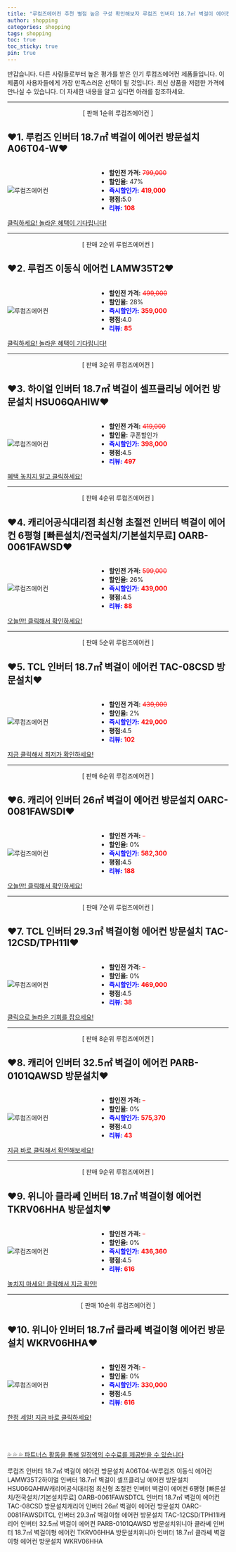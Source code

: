 ```yaml
---
title: "루컴즈에어컨 추천 별점 높은 구성 확인해보자 루컴즈 인버터 18.7㎡ 벽걸이 에어컨"
author: shopping
categories: shopping
tags: shopping
toc: true
toc_sticky: true
pin: true
---
```

반갑습니다. 다른 사람들로부터 높은 평가를 받은 인기 루컴즈에어컨 제품들입니다. 이 제품이 사용자들에게 가장 만족스러운 선택이 될 것입니다. 최신 상품을 저렴한 가격에 만나실 수 있습니다. 더 자세한 내용을 알고 싶다면 아래를 참조하세요.

---
<p class="toplist" style="margin: 0 auto; display: block; width: fit-content;">[ 판매 1순위 루컴즈에어컨 ]</p>

<h2><strong>❤️1. 루컴즈 인버터 18.7㎡ 벽걸이 에어컨 방문설치 A06T04-W❤️</strong></h2>

<div style="display: flex; align-items: center;">
    <div style="flex: 0.4;">
        <img src="https://thumbnail10.coupangcdn.com/thumbnails/remote/230x230ex/image/retail/images/2024/03/26/14/1/9ef805bf-f19b-4825-96f9-1d164cd650ed.jpg" alt="루컴즈에어컨" style="max-width: 100%;">
    </div>
    <div style="flex: 0.6; margin-left: 10px;">
        <ul>
            <li><strong>할인전 가격:</strong> <del style="color: red;">799,000</del></li>
            <li><strong>할인율:</strong> 47%</li>
            <li><span style='color:blue'><strong>즉시할인가:</strong></span> <span style='color:red'><strong>419,000</strong></span></li>
            <li><strong>평점:</strong>5.0</li>
            <li><span style='color:blue'><strong>리뷰:</strong></span> <span style='color:red'><strong>108</strong></span></li>
        </ul>
    </div>
</div>
<div class="center">
    <a href="https://selin100587001.github.io?lptag=AF9450613&subid=githubio&pageKey=7986932922&traceid=V0-153&itemId=22187716631&vendorItemId=89233967179" class="myButton">
        클릭하세요! 놀라운 혜택이 기다립니다!
    </a>
</div>


---
<p class="toplist" style="margin: 0 auto; display: block; width: fit-content;">[ 판매 2순위 루컴즈에어컨 ]</p>

<h2><strong>❤️2. 루컴즈 이동식 에어컨 LAMW35T2❤️</strong></h2>

<div style="display: flex; align-items: center;">
    <div style="flex: 0.4;">
        <img src="https://thumbnail6.coupangcdn.com/thumbnails/remote/230x230ex/image/retail/images/2023/07/14/9/5/ca12016e-00b2-440a-8ddb-2c57f6f4bdf0.jpg" alt="루컴즈에어컨" style="max-width: 100%;">
    </div>
    <div style="flex: 0.6; margin-left: 10px;">
        <ul>
            <li><strong>할인전 가격:</strong> <del style="color: red;">499,000</del></li>
            <li><strong>할인율:</strong> 28%</li>
            <li><span style='color:blue'><strong>즉시할인가:</strong></span> <span style='color:red'><strong>359,000</strong></span></li>
            <li><strong>평점:</strong>4.0</li>
            <li><span style='color:blue'><strong>리뷰:</strong></span> <span style='color:red'><strong>85</strong></span></li>
        </ul>
    </div>
</div>
<div class="center">
    <a href="https://selin100587001.github.io?lptag=AF9450613&subid=githubio&pageKey=7464913105&traceid=V0-153&itemId=19465827314&vendorItemId=86576204304" class="myButton">
        클릭하세요! 놀라운 혜택이 기다립니다!
    </a>
</div>


---
<p class="toplist" style="margin: 0 auto; display: block; width: fit-content;">[ 판매 3순위 루컴즈에어컨 ]</p>

<h2><strong>❤️3. 하이얼 인버터 18.7㎡ 벽걸이 셀프클리닝 에어컨 방문설치 HSU06QAHIW❤️</strong></h2>

<div style="display: flex; align-items: center;">
    <div style="flex: 0.4;">
        <img src="https://thumbnail10.coupangcdn.com/thumbnails/remote/230x230ex/image/retail/images/1570477490283268-b583e38e-5ec9-4087-9a22-1cc34f6b7243.jpg" alt="루컴즈에어컨" style="max-width: 100%;">
    </div>
    <div style="flex: 0.6; margin-left: 10px;">
        <ul>
            <li><strong>할인전 가격:</strong> <del style="color: red;">419,000</del></li>
            <li><strong>할인율:</strong> 쿠폰할인가</li>
            <li><span style='color:blue'><strong>즉시할인가:</strong></span> <span style='color:red'><strong>398,000</strong></span></li>
            <li><strong>평점:</strong>4.5</li>
            <li><span style='color:blue'><strong>리뷰:</strong></span> <span style='color:red'><strong>497</strong></span></li>
        </ul>
    </div>
</div>
<div class="center">
    <a href="https://selin100587001.github.io?lptag=AF9450613&subid=githubio&pageKey=7188832765&traceid=V0-153&itemId=18145772315&vendorItemId=85296130827" class="myButton">
        혜택 놓치지 말고 클릭하세요!
    </a>
</div>


---
<p class="toplist" style="margin: 0 auto; display: block; width: fit-content;">[ 판매 4순위 루컴즈에어컨 ]</p>

<h2><strong>❤️4. 캐리어공식대리점 최신형 초절전 인버터 벽걸이 에어컨 6평형 [빠른설치/전국설치/기본설치무료] OARB-0061FAWSD❤️</strong></h2>

<div style="display: flex; align-items: center;">
    <div style="flex: 0.4;">
        <img src="https://thumbnail8.coupangcdn.com/thumbnails/remote/230x230ex/image/vendor_inventory/5e47/ba78276d37b23ea6d83b1afbfac22c2cdb2e7e7ffe64633edd5f632b2035.jpg" alt="루컴즈에어컨" style="max-width: 100%;">
    </div>
    <div style="flex: 0.6; margin-left: 10px;">
        <ul>
            <li><strong>할인전 가격:</strong> <del style="color: red;">599,000</del></li>
            <li><strong>할인율:</strong> 26%</li>
            <li><span style='color:blue'><strong>즉시할인가:</strong></span> <span style='color:red'><strong>439,000</strong></span></li>
            <li><strong>평점:</strong>4.5</li>
            <li><span style='color:blue'><strong>리뷰:</strong></span> <span style='color:red'><strong>88</strong></span></li>
        </ul>
    </div>
</div>
<div class="center">
    <a href="https://selin100587001.github.io?lptag=AF9450613&subid=githubio&pageKey=7650638693&traceid=V0-153&itemId=20355399348&vendorItemId=87289997914" class="myButton">
        오늘만! 클릭해서 확인하세요!
    </a>
</div>


---
<p class="toplist" style="margin: 0 auto; display: block; width: fit-content;">[ 판매 5순위 루컴즈에어컨 ]</p>

<h2><strong>❤️5. TCL 인버터 18.7㎡ 벽걸이 에어컨 TAC-08CSD 방문설치❤️</strong></h2>

<div style="display: flex; align-items: center;">
    <div style="flex: 0.4;">
        <img src="https://thumbnail9.coupangcdn.com/thumbnails/remote/230x230ex/image/retail/images/367246972703599-681ff24d-de9b-4da9-bf3c-483c76121472.jpg" alt="루컴즈에어컨" style="max-width: 100%;">
    </div>
    <div style="flex: 0.6; margin-left: 10px;">
        <ul>
            <li><strong>할인전 가격:</strong> <del style="color: red;">439,000</del></li>
            <li><strong>할인율:</strong> 2%</li>
            <li><span style='color:blue'><strong>즉시할인가:</strong></span> <span style='color:red'><strong>429,000</strong></span></li>
            <li><strong>평점:</strong>4.5</li>
            <li><span style='color:blue'><strong>리뷰:</strong></span> <span style='color:red'><strong>102</strong></span></li>
        </ul>
    </div>
</div>
<div class="center">
    <a href="https://selin100587001.github.io?lptag=AF9450613&subid=githubio&pageKey=8008666912&traceid=V0-153&itemId=22334141249&vendorItemId=89379422526" class="myButton">
        지금 클릭해서 최저가 확인하세요!
    </a>
</div>


---
<p class="toplist" style="margin: 0 auto; display: block; width: fit-content;">[ 판매 6순위 루컴즈에어컨 ]</p>

<h2><strong>❤️6. 캐리어 인버터 26㎡ 벽걸이 에어컨 방문설치 OARC-0081FAWSDI❤️</strong></h2>

<div style="display: flex; align-items: center;">
    <div style="flex: 0.4;">
        <img src="https://thumbnail9.coupangcdn.com/thumbnails/remote/230x230ex/image/retail/images/2023/04/20/17/2/d93542ef-5177-4f0a-9c79-7984dc299d84.jpg" alt="루컴즈에어컨" style="max-width: 100%;">
    </div>
    <div style="flex: 0.6; margin-left: 10px;">
        <ul>
            <li><strong>할인전 가격:</strong> <del style="color: red;">-</del></li>
            <li><strong>할인율:</strong> 0%</li>
            <li><span style='color:blue'><strong>즉시할인가:</strong></span> <span style='color:red'><strong>582,300</strong></span></li>
            <li><strong>평점:</strong>4.5</li>
            <li><span style='color:blue'><strong>리뷰:</strong></span> <span style='color:red'><strong>188</strong></span></li>
        </ul>
    </div>
</div>
<div class="center">
    <a href="https://selin100587001.github.io?lptag=AF9450613&subid=githubio&pageKey=7282278817&traceid=V0-153&itemId=18594940169&vendorItemId=85731116485" class="myButton">
        오늘만! 클릭해서 확인하세요!
    </a>
</div>


---
<p class="toplist" style="margin: 0 auto; display: block; width: fit-content;">[ 판매 7순위 루컴즈에어컨 ]</p>

<h2><strong>❤️7. TCL 인버터 29.3㎡ 벽걸이형 에어컨 방문설치 TAC-12CSD/TPH11I❤️</strong></h2>

<div style="display: flex; align-items: center;">
    <div style="flex: 0.4;">
        <img src="https://thumbnail6.coupangcdn.com/thumbnails/remote/230x230ex/image/retail/images/596359749675666-7752b62a-17ea-4990-9902-43e8e39fcf38.jpg" alt="루컴즈에어컨" style="max-width: 100%;">
    </div>
    <div style="flex: 0.6; margin-left: 10px;">
        <ul>
            <li><strong>할인전 가격:</strong> <del style="color: red;">-</del></li>
            <li><strong>할인율:</strong> 0%</li>
            <li><span style='color:blue'><strong>즉시할인가:</strong></span> <span style='color:red'><strong>469,000</strong></span></li>
            <li><strong>평점:</strong>4.5</li>
            <li><span style='color:blue'><strong>리뷰:</strong></span> <span style='color:red'><strong>38</strong></span></li>
        </ul>
    </div>
</div>
<div class="center">
    <a href="https://selin100587001.github.io?lptag=AF9450613&subid=githubio&pageKey=8026179150&traceid=V0-153&itemId=22432183349&vendorItemId=89476816688" class="myButton">
        클릭으로 놀라운 기회를 잡으세요!
    </a>
</div>


---
<p class="toplist" style="margin: 0 auto; display: block; width: fit-content;">[ 판매 8순위 루컴즈에어컨 ]</p>

<h2><strong>❤️8. 캐리어 인버터 32.5㎡ 벽걸이 에어컨 PARB-0101QAWSD 방문설치❤️</strong></h2>

<div style="display: flex; align-items: center;">
    <div style="flex: 0.4;">
        <img src="https://thumbnail7.coupangcdn.com/thumbnails/remote/230x230ex/image/retail/images/2024/04/29/17/6/5742bf85-c155-42dd-a402-b7aa07b68d60.png" alt="루컴즈에어컨" style="max-width: 100%;">
    </div>
    <div style="flex: 0.6; margin-left: 10px;">
        <ul>
            <li><strong>할인전 가격:</strong> <del style="color: red;">-</del></li>
            <li><strong>할인율:</strong> 0%</li>
            <li><span style='color:blue'><strong>즉시할인가:</strong></span> <span style='color:red'><strong>575,370</strong></span></li>
            <li><strong>평점:</strong>4.0</li>
            <li><span style='color:blue'><strong>리뷰:</strong></span> <span style='color:red'><strong>43</strong></span></li>
        </ul>
    </div>
</div>
<div class="center">
    <a href="https://selin100587001.github.io?lptag=AF9450613&subid=githubio&pageKey=8065847265&traceid=V0-153&itemId=22683653038&vendorItemId=89719567100" class="myButton">
        지금 바로 클릭해서 확인해보세요!
    </a>
</div>


---
<p class="toplist" style="margin: 0 auto; display: block; width: fit-content;">[ 판매 9순위 루컴즈에어컨 ]</p>

<h2><strong>❤️9. 위니아 클라쎄 인버터 18.7㎡ 벽걸이형 에어컨 TKRV06HHA 방문설치❤️</strong></h2>

<div style="display: flex; align-items: center;">
    <div style="flex: 0.4;">
        <img src="https://thumbnail10.coupangcdn.com/thumbnails/remote/230x230ex/image/retail/images/8401862209220079-cba655d0-aeaf-44ab-8da6-3304417b29b1.jpg" alt="루컴즈에어컨" style="max-width: 100%;">
    </div>
    <div style="flex: 0.6; margin-left: 10px;">
        <ul>
            <li><strong>할인전 가격:</strong> <del style="color: red;">-</del></li>
            <li><strong>할인율:</strong> 0%</li>
            <li><span style='color:blue'><strong>즉시할인가:</strong></span> <span style='color:red'><strong>436,360</strong></span></li>
            <li><strong>평점:</strong>4.5</li>
            <li><span style='color:blue'><strong>리뷰:</strong></span> <span style='color:red'><strong>616</strong></span></li>
        </ul>
    </div>
</div>
<div class="center">
    <a href="https://selin100587001.github.io?lptag=AF9450613&subid=githubio&pageKey=7384784619&traceid=V0-153&itemId=18602340472&vendorItemId=85738344589" class="myButton">
        놓치지 마세요! 클릭해서 지금 확인!
    </a>
</div>


---
<p class="toplist" style="margin: 0 auto; display: block; width: fit-content;">[ 판매 10순위 루컴즈에어컨 ]</p>

<h2><strong>❤️10. 위니아 인버터 18.7㎡ 클라쎄 벽걸이형 에어컨 방문설치 WKRV06HHA❤️</strong></h2>

<div style="display: flex; align-items: center;">
    <div style="flex: 0.4;">
        <img src="https://thumbnail9.coupangcdn.com/thumbnails/remote/230x230ex/image/retail/images/2023/06/07/10/4/53b8a858-511f-4299-8ff9-2b64f354be49.jpg" alt="루컴즈에어컨" style="max-width: 100%;">
    </div>
    <div style="flex: 0.6; margin-left: 10px;">
        <ul>
            <li><strong>할인전 가격:</strong> <del style="color: red;">-</del></li>
            <li><strong>할인율:</strong> 0%</li>
            <li><span style='color:blue'><strong>즉시할인가:</strong></span> <span style='color:red'><strong>330,000</strong></span></li>
            <li><strong>평점:</strong>4.5</li>
            <li><span style='color:blue'><strong>리뷰:</strong></span> <span style='color:red'><strong>616</strong></span></li>
        </ul>
    </div>
</div>
<div class="center">
    <a href="https://selin100587001.github.io?lptag=AF9450613&subid=githubio&pageKey=7384784619&traceid=V0-153&itemId=19079893601&vendorItemId=86202303519" class="myButton">
        한정 세일! 지금 바로 클릭하세요!
    </a>
</div>

<br><br><br>[💦 💦 💦 파트너스 활동을 통해 일정액의 수수료를 제공받을 수 있습니다](https://link.coupang.com/a/bcpT2c)<br><br>루컴즈 인버터 18.7㎡ 벽걸이 에어컨 방문설치 A06T04-W루컴즈 이동식 에어컨 LAMW35T2하이얼 인버터 18.7㎡ 벽걸이 셀프클리닝 에어컨 방문설치 HSU06QAHIW캐리어공식대리점 최신형 초절전 인버터 벽걸이 에어컨 6평형 [빠른설치/전국설치/기본설치무료] OARB-0061FAWSDTCL 인버터 18.7㎡ 벽걸이 에어컨 TAC-08CSD 방문설치캐리어 인버터 26㎡ 벽걸이 에어컨 방문설치 OARC-0081FAWSDITCL 인버터 29.3㎡ 벽걸이형 에어컨 방문설치 TAC-12CSD/TPH11I캐리어 인버터 32.5㎡ 벽걸이 에어컨 PARB-0101QAWSD 방문설치위니아 클라쎄 인버터 18.7㎡ 벽걸이형 에어컨 TKRV06HHA 방문설치위니아 인버터 18.7㎡ 클라쎄 벽걸이형 에어컨 방문설치 WKRV06HHA